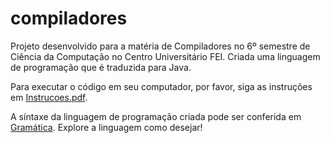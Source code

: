 # compiladores
Projeto desenvolvido para a matéria de Compiladores no 6º semestre de Ciência da Computação no Centro Universitário FEI. Criada uma linguagem de programação que é traduzida para Java.

Para executar o código em seu computador, por favor, siga as instruções em [Instrucoes.pdf](Instrucoes.pdf).

A síntaxe da linguagem de programação criada pode ser conferida em [Gramática](GramaticaBR.pdf). Explore a linguagem como desejar!
